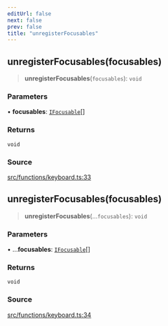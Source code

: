 ```yaml
---
editUrl: false
next: false
prev: false
title: "unregisterFocusables"
---
```


## unregisterFocusables(focusables)

> **unregisterFocusables**(`focusables`): `void`

### Parameters

• **focusables**: [`IFocusable`](/api/interfaces/ifocusable/)[]

### Returns

`void`

### Source

[src/functions/keyboard.ts:33](https://github.com/relishinc/dill-pixel/blob/10f512f7f577ca5e74162827f11215b28df5ca97/src/functions/keyboard.ts#L33)

## unregisterFocusables(focusables)

> **unregisterFocusables**(...`focusables`): `void`

### Parameters

• ...**focusables**: [`IFocusable`](/api/interfaces/ifocusable/)[]

### Returns

`void`

### Source

[src/functions/keyboard.ts:34](https://github.com/relishinc/dill-pixel/blob/10f512f7f577ca5e74162827f11215b28df5ca97/src/functions/keyboard.ts#L34)
